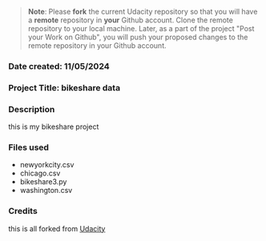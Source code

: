 >**Note**: Please **fork** the current Udacity repository so that you will have a **remote** repository in **your** Github account. Clone the remote repository to your local machine. Later, as a part of the project "Post your Work on Github", you will push your proposed changes to the remote repository in your Github account.

### Date created: 11/05/2024


### Project Title: bikeshare data


### Description
this is my bikeshare project

### Files used
- newyorkcity.csv
- chicago.csv
- bikeshare3.py
- washington.csv

### Credits
this is all forked from [Udacity](https://github.com/udacity/pdsnd_github)
